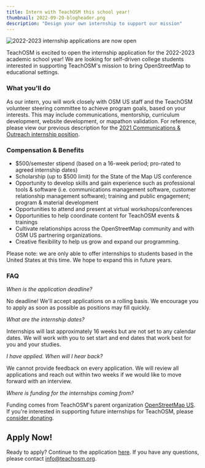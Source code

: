 ```yaml
---
title: Intern with TeachOSM this school year!
thumbnail: 2022-09-20-blogheader.png
description: "Design your own internship to support our mission"
---
```

![2022-2023 internship applications are now open](../../../assets/images/blog/2022-09-20-blogheader.png)

TeachOSM is excited to open the internship application for the 2022-2023 academic school year! We are looking for self-driven college students interested in supporting TeachOSM's mission to bring OpenStreetMap to educational settings. 

### What you'll do

As our intern, you will work closely with OSM US staff and the TeachOSM volunteer steering committee to achieve program goals, based on your interests. This may include communications, mentorship, curriculum development, website development, or mapathon validation. For reference, please view our previous description for the [2021 Communications & Outreach internship position](https://bit.ly/TeachOSMInternship2021).

### Compensation & Benefits

- $500/semester stipend (based on a 16-week period; pro-rated to agreed internship dates)
- Scholarship (up to $500 limit) for the State of the Map US conference
- Opportunity to develop skills and gain experience such as professional tools & software (i.e. communications management software, customer relationship management software); training and public engagement; program & material development
- Opportunities to attend and present at virtual workshops/conferences
- Opportunities to help coordinate content for TeachOSM events & trainings
- Cultivate relationships across the OpenStreetMap community and with OSM US partnering organizations.
- Creative flexibility to help us grow and expand our programming.

Please note: we are only able to offer internships to students based in the United States at this time. We hope to expand this in future years.

### FAQ

*When is the application deadline?* <br>

No deadline! We'll accept applications on a rolling basis. We encourage you to apply as soon as possible as positions may fill quickly.

*What are the internship dates?* <br>

Internships will last approximately 16 weeks but are not set to any calendar dates. We will work with you to set start and end dates that work best for you and your studies.

*I have applied. When will I hear back?* <br>

We cannot provide feedback on every application. We will review all applications and reach out within two weeks if we would like to move forward with an interview. 

*Where is funding for the internships coming from?* <br>

Funding comes from TeachOSM's parent organization [OpenStreetMap US](https://openstreetmap.us/). If you're interested in supporting future internships for TeachOSM, please [consider donating](https://osmus.civicrm.org/civicrm/contribute/transact?cid=0&reset=1&id=3).

## Apply Now!

Ready to apply? Continue to the application [here]([https://forms.gle/MFANMR9KL96B4yxC6](https://forms.gle/6TJwnN5byCoXKEcS9)). If you have any questions, please contact info@teachosm.org.
